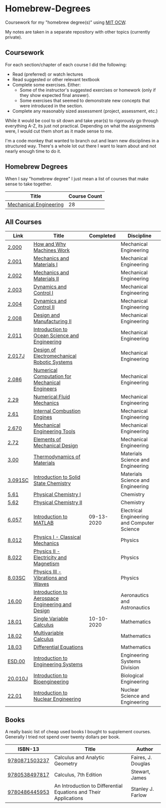 # Homebrew-Degrees

Coursework for my "homebrew degree(s)" using [MIT OCW](https://ocw.mit.edu/).

My notes are taken in a separate repository with other topics (currently private).


## Coursework
For each section/chapter of each course I did the following:
- Read (preferred) or watch lectures
- Read suggested or other relevant textbook
- Complete some exercises. Either:
  - Some of the instructor's suggested exercises or homework (only if they show expected final answer).
  - Some exercises that seemed to demonstrate new concepts that were introduced in the section.
- Complete any reasonably sized assessment (project, assessment, etc.)


While it would be cool to sit down and take year(s) to rigorously go through everything A-Z, its just not practical.
Depending on what the assignments were, I would cut them short as it made sense to me.

I'm a code monkey that wanted to branch out and learn new disciplines in a structured way.
There's a whole lot out there I want to learn about and not nearly enough time to do it.


## Homebrew Degrees
When I say "homebrew degree" I just mean a list of courses that make sense to take together.

| Title                                   | Course Count |
| --------------------------------------- | ------------ |
| [Mechanical Engineering](degrees/ME.md) | 28           |


## All Courses
| Link                                                                                                                                 |        Title                                                 | Completed  | Discipline             |
| ------------------------------------------------------------------------------------------------------------------------------------ | ------------------------------------------------------------ | ---------- | ---------------------- |
| [2.000](https://ocw.mit.edu/courses/mechanical-engineering/2-000-how-and-why-machines-work-spring-2002)                              | [How and Why Machines Work](courses/)                        |            | Mechanical Engineering |
| [2.001](https://ocw.mit.edu/courses/mechanical-engineering/2-001-mechanics-materials-i-fall-2006)                                    | [Mechanics and Materials I](courses/)                        |            | Mechanical Engineering |
| [2.002](https://ocw.mit.edu/courses/mechanical-engineering/2-002-mechanics-and-materials-ii-spring-2004)                             | [Mechanics and Materials II](courses/)                       |            | Mechanical Engineering |
| [2.003](https://ocw.mit.edu/courses/mechanical-engineering/2-003j-dynamics-and-control-i-spring-2007)                                | [Dynamics and Control I](courses/)                           |            | Mechanical Engineering |
| [2.004](https://ocw.mit.edu/courses/mechanical-engineering/2-004-dynamics-and-control-ii-spring-2008)                                | [Dynamics and Control II](courses/)                          |            | Mechanical Engineering |
| [2.008](https://ocw.mit.edu/courses/mechanical-engineering/2-008-design-and-manufacturing-ii-spring-2004)                            | [Design and Manufacturing II](courses/)                      |            | Mechanical Engineering |
| [2.011](https://ocw.mit.edu/courses/mechanical-engineering/2-011-introduction-to-ocean-science-and-engineering-spring-2006)          | [Introduction to Ocean Science and Engineering](courses/)    |            | Mechanical Engineering |
| [2.017J](https://ocw.mit.edu/courses/mechanical-engineering/2-017j-design-of-electromechanical-robotic-systems-fall-2009)            | [Design of Electromechanical Robotic Systems](courses/)      |            | Mechanical Engineering |
| [2.086](https://ocw.mit.edu/courses/mechanical-engineering/2-086-numerical-computation-for-mechanical-engineers-fall-2014)           | [Numerical Computation for Mechanical Engineers](courses/)   |            | Mechanical Engineering |
| [2.29](https://ocw.mit.edu/courses/mechanical-engineering/2-29-numerical-fluid-mechanics-spring-2015)                                | [Numerical Fluid Mechanics](courses/)                        |            | Mechanical Engineering |
| [2.61](https://ocw.mit.edu/courses/mechanical-engineering/2-61-internal-combustion-engines-spring-2017)                              | [Internal Combustion Engines](courses/)                      |            | Mechanical Engineering |
| [2.670](https://ocw.mit.edu/courses/mechanical-engineering/2-670-mechanical-engineering-tools-january-iap-2004)                      | [Mechanical Engineering Tools](courses/)                     |            | Mechanical Engineering |
| [2.72](https://ocw.mit.edu/courses/mechanical-engineering/2-72-elements-of-mechanical-design-spring-2009)                            | [Elements of Mechanical Design](courses/)                    |            | Mechanical Engineering |
| [3.00](https://ocw.mit.edu/courses/materials-science-and-engineering/3-00-thermodynamics-of-materials-fall-2002)                     | [Thermodynamics of Materials](courses/)                      |            | Materials Science and Engineering |
| [3.091SC](https://ocw.mit.edu/courses/materials-science-and-engineering/3-091sc-introduction-to-solid-state-chemistry-fall-2010)     | [Introduction to Solid State Chemistry](courses/)            |            | Materials Science and Engineering |
| [5.61](https://ocw.mit.edu/courses/chemistry/5-61-physical-chemistry-fall-2017)                                                      | [Physical Chemistry I](courses/)                             |            | Chemistry |
| [5.62](https://ocw.mit.edu/courses/chemistry/5-62-physical-chemistry-ii-spring-2008)                                                 | [Physical Chemistry II](courses/)                            |            | Chemistry |
| [6.057](https://ocw.mit.edu/courses/electrical-engineering-and-computer-science/6-057-introduction-to-matlab-january-iap-2019)       | [Introduction to MATLAB](courses/6.057)                      | 09-13-2020 | Electrical Engineering and Computer Science |
| [8.012](https://ocw.mit.edu/courses/physics/8-012-physics-i-classical-mechanics-fall-2008)                                           | [Physics I - Classical Mechanics](courses/)                  |            | Physics |
| [8.022](https://ocw.mit.edu/courses/physics/8-022-physics-ii-electricity-and-magnetism-fall-2002)                                    | [Physics II - Electricity and Magnetism](courses/)           |            | Physics |
| [8.03SC](https://ocw.mit.edu/courses/physics/8-03sc-physics-iii-vibrations-and-waves-fall-2016)                                      | [Physics III - Vibrations and Waves](courses/)               |            | Physics |
| [16.00](https://ocw.mit.edu/courses/aeronautics-and-astronautics/16-00-introduction-to-aerospace-engineering-and-design-spring-2003) | [Introduction to Aerospace Engineering and Design](courses/) |            | Aeronautics and Astronautics |
| [18.01](https://ocw.mit.edu/courses/mathematics/18-01-single-variable-calculus-fall-2006)                                            | [Single Variable Calculus](courses/18.01)                    | 10-10-2020 | Mathematics |
| [18.02](https://ocw.mit.edu/courses/mathematics/18-02-multivariable-calculus-fall-2007)                                              | [Multivariable Calculus](courses/18.02)                      |            | Mathematics |
| [18.03](https://ocw.mit.edu/courses/mathematics/18-03-differential-equations-spring-2010/)                                           | [Differential Equations](courses/)                           |            | Mathematics |
| [ESD.00](https://ocw.mit.edu/courses/engineering-systems-division/esd-00-introduction-to-engineering-systems-spring-2011)            | [Introduction to Engineering Systems](courses/)              |            | Engineering Systems Division |
| [20.010J](https://ocw.mit.edu/courses/biological-engineering/20-010j-introduction-to-bioengineering-be-010j-spring-2006)             | [Introduction to Bioengineering](courses/)                   |            | Biological Engineering |
| [22.01](https://ocw.mit.edu/courses/nuclear-engineering/22-01-introduction-to-nuclear-engineering-and-ionizing-radiation-fall-2016)  | [Introduction to Nuclear Engineering](courses/)              |            | Nuclear Science and Engineering |


## Books
A really basic list of cheap used books I bought to supplement courses.
Generally I tried not spend over twenty dollars per book.

| ISBN-13                                                    | Title                                                            | Author             |
| ---------------------------------------------------------- | ---------------------------------------------------------------- | ------------------ |
| [9780871503237](https://isbnsearch.org/isbn/9780871503237) | Calculus and Analytic Geometry                                   | Faires, J. Douglas |
| [9780538497817](https://isbnsearch.org/isbn/9780538497817) | Calculus, 7th Edition                                            | Stewart, James     |
| [9780486445953](https://isbnsearch.org/isbn/9780486445953) | An Introduction to Differential Equations and Their Applications | Stanley J. Farlow  |
